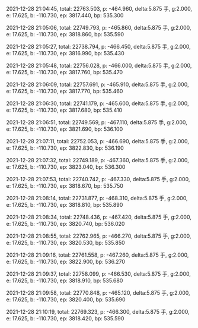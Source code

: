 2021-12-28 21:04:45, total: 22763.503, p: -464.960, delta:5.875 手, g:2.000, e: 17.625, b: -110.730, ep: 3817.440, bp: 535.300

2021-12-28 21:05:06, total: 22749.793, p: -465.860, delta:5.875 手, g:2.000, e: 17.625, b: -110.730, ep: 3818.860, bp: 535.590

2021-12-28 21:05:27, total: 22738.794, p: -466.450, delta:5.875 手, g:2.000, e: 17.625, b: -110.730, ep: 3816.990, bp: 535.430

2021-12-28 21:05:48, total: 22756.028, p: -466.000, delta:5.875 手, g:2.000, e: 17.625, b: -110.730, ep: 3817.760, bp: 535.470

2021-12-28 21:06:09, total: 22757.691, p: -465.910, delta:5.875 手, g:2.000, e: 17.625, b: -110.730, ep: 3817.770, bp: 535.460

2021-12-28 21:06:30, total: 22741.179, p: -465.600, delta:5.875 手, g:2.000, e: 17.625, b: -110.730, ep: 3817.680, bp: 535.410

2021-12-28 21:06:51, total: 22749.569, p: -467.110, delta:5.875 手, g:2.000, e: 17.625, b: -110.730, ep: 3821.690, bp: 536.100

2021-12-28 21:07:11, total: 22752.053, p: -466.690, delta:5.875 手, g:2.000, e: 17.625, b: -110.730, ep: 3822.830, bp: 536.190

2021-12-28 21:07:32, total: 22749.189, p: -467.360, delta:5.875 手, g:2.000, e: 17.625, b: -110.730, ep: 3823.040, bp: 536.300

2021-12-28 21:07:53, total: 22740.742, p: -467.330, delta:5.875 手, g:2.000, e: 17.625, b: -110.730, ep: 3818.670, bp: 535.750

2021-12-28 21:08:14, total: 22731.877, p: -468.310, delta:5.875 手, g:2.000, e: 17.625, b: -110.730, ep: 3818.810, bp: 535.890

2021-12-28 21:08:34, total: 22748.436, p: -467.420, delta:5.875 手, g:2.000, e: 17.625, b: -110.730, ep: 3820.740, bp: 536.020

2021-12-28 21:08:55, total: 22762.965, p: -466.270, delta:5.875 手, g:2.000, e: 17.625, b: -110.730, ep: 3820.530, bp: 535.850

2021-12-28 21:09:16, total: 22761.558, p: -467.260, delta:5.875 手, g:2.000, e: 17.625, b: -110.730, ep: 3822.900, bp: 536.270

2021-12-28 21:09:37, total: 22758.099, p: -466.530, delta:5.875 手, g:2.000, e: 17.625, b: -110.730, ep: 3818.910, bp: 535.680

2021-12-28 21:09:58, total: 22770.848, p: -465.120, delta:5.875 手, g:2.000, e: 17.625, b: -110.730, ep: 3820.400, bp: 535.690

2021-12-28 21:10:19, total: 22769.323, p: -466.300, delta:5.875 手, g:2.000, e: 17.625, b: -110.730, ep: 3818.420, bp: 535.590